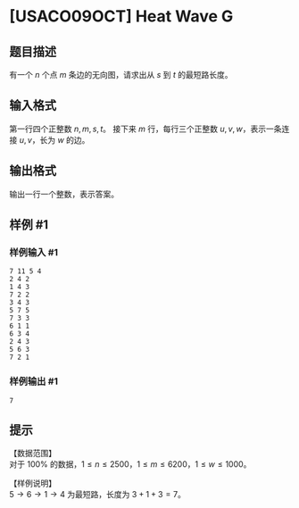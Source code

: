 # [USACO09OCT] Heat Wave G

## 题目描述

有一个 $n$ 个点 $m$ 条边的无向图，请求出从 $s$ 到 $t$ 的最短路长度。

## 输入格式

第一行四个正整数 $n,m,s,t$。
接下来 $m$ 行，每行三个正整数 $u,v,w$，表示一条连接 $u,v$，长为 $w$ 的边。

## 输出格式

输出一行一个整数，表示答案。

## 样例 #1

### 样例输入 #1

```
7 11 5 4
2 4 2
1 4 3
7 2 2
3 4 3
5 7 5
7 3 3
6 1 1
6 3 4
2 4 3
5 6 3
7 2 1
```

### 样例输出 #1

```
7
```

## 提示

【数据范围】  
对于 $100\%$ 的数据，$1\le n \le 2500$，$1\le m \le 6200$，$1\le w \le 1000$。

【样例说明】   
$5 \to 6 \to 1 \to 4$ 为最短路，长度为 $3+1+3 = 7$。